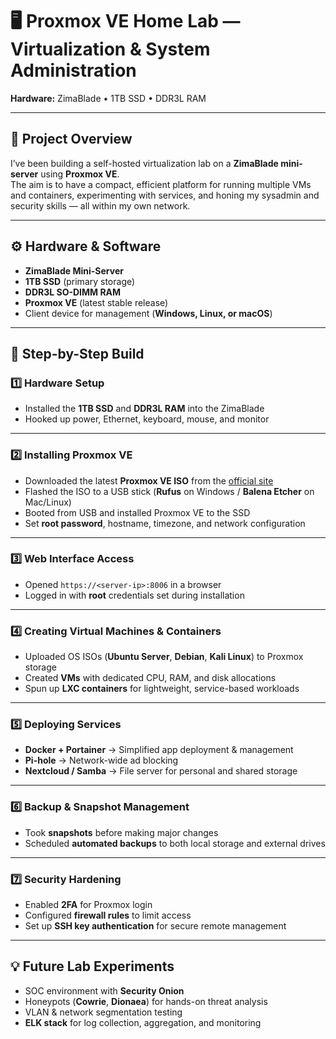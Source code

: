 # 🖥️ Proxmox VE Home Lab — Virtualization & System Administration  
**Hardware:** ZimaBlade • 1TB SSD • DDR3L RAM  

---

## 📌 Project Overview  
I’ve been building a self-hosted virtualization lab on a **ZimaBlade mini-server** using **Proxmox VE**.  
The aim is to have a compact, efficient platform for running multiple VMs and containers, experimenting with services, and honing my sysadmin and security skills — all within my own network.  

---

## ⚙️ Hardware & Software  
- **ZimaBlade Mini-Server**  
- **1TB SSD** (primary storage)  
- **DDR3L SO-DIMM RAM**  
- **Proxmox VE** (latest stable release)  
- Client device for management (**Windows, Linux, or macOS**)  

---

## 🚀 Step-by-Step Build  

### **1️⃣ Hardware Setup**  
- Installed the **1TB SSD** and **DDR3L RAM** into the ZimaBlade  
- Hooked up power, Ethernet, keyboard, mouse, and monitor  

---

### **2️⃣ Installing Proxmox VE**  
- Downloaded the latest **Proxmox VE ISO** from the [official site](https://www.proxmox.com/en/downloads)  
- Flashed the ISO to a USB stick (**Rufus** on Windows / **Balena Etcher** on Mac/Linux)  
- Booted from USB and installed Proxmox VE to the SSD  
- Set **root password**, hostname, timezone, and network configuration  

---

### **3️⃣ Web Interface Access**  
- Opened `https://<server-ip>:8006` in a browser  
- Logged in with **root** credentials set during installation  

---

### **4️⃣ Creating Virtual Machines & Containers**  
- Uploaded OS ISOs (**Ubuntu Server**, **Debian**, **Kali Linux**) to Proxmox storage  
- Created **VMs** with dedicated CPU, RAM, and disk allocations  
- Spun up **LXC containers** for lightweight, service-based workloads  

---

### **5️⃣ Deploying Services**  
- **Docker + Portainer** → Simplified app deployment & management  
- **Pi-hole** → Network-wide ad blocking  
- **Nextcloud / Samba** → File server for personal and shared storage  

---

### **6️⃣ Backup & Snapshot Management**  
- Took **snapshots** before making major changes  
- Scheduled **automated backups** to both local storage and external drives  

---

### **7️⃣ Security Hardening**  
- Enabled **2FA** for Proxmox login  
- Configured **firewall rules** to limit access  
- Set up **SSH key authentication** for secure remote management  

---

## 💡 Future Lab Experiments  
- SOC environment with **Security Onion**  
- Honeypots (**Cowrie**, **Dionaea**) for hands-on threat analysis  
- VLAN & network segmentation testing  
- **ELK stack** for log collection, aggregation, and monitoring  
